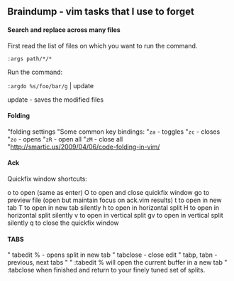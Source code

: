 ## Braindump - vim tasks that I use to forget

#### Search and replace across many files

First read the list of files on which you want to run the command.

  `:args path/*/*`

Run the command:

  `:argdo %s/foo/bar/g` | update

update - saves the modified files


#### Folding

"folding settings
"Some common key bindings:
"`za` - toggles
"`zc` - closes
"`zo` - opens
"`zR` - open all
"`zM` - close all
"http://smartic.us/2009/04/06/code-folding-in-vim/

#### Ack

Quickfix window shortcuts:

o    to open (same as enter)
O    to open and close quickfix window
go   to preview file (open but maintain focus on ack.vim results)
t    to open in new tab
T    to open in new tab silently
h    to open in horizontal split
H    to open in horizontal split silently
v    to open in vertical split
gv   to open in vertical split silently
q    to close the quickfix window

#### TABS

" tabedit % - opens split in new tab
" tabclose - close edit
" tabp, tabn - previous, next tabs
"
" :tabedit % will open the current buffer in a new tab
" :tabclose when finished and return to your finely tuned set of splits.

